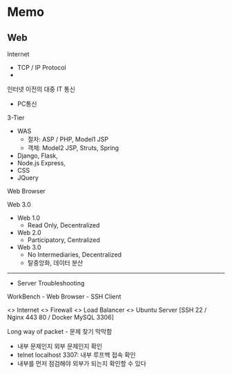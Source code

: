 # Memo



## Web

Internet

- TCP / IP Protocol
- 

인터넷 이전의 대중 IT 통신

- PC통신



3-Tier

* WAS
  * 절차: ASP / PHP, Model1 JSP
  * 객체: Model2 JSP, Struts, Spring
* Django, Flask,
* Node.js Express,
* CSS
* JQuery



Web Browser





Web 3.0

* Web 1.0
  * Read Only, Decentralized
* Web 2.0
  * Participatory, Centralized
* Web 3.0
  * No Intermediaries, Decentralized
  * 탈중앙화, 데이터 분산



----

* Server Troubleshooting

WorkBench - Web Browser - SSH Client

<> Internet <> Firewall <> Load Balancer <> Ubuntu Server [SSH 22 / Nginx 443 80 / Docker MySQL 3306]

Long way of packet - 문제 찾기 막막함



* 내부 문제인지 외부 문제인지 확인
* telnet localhost 3307: 내부 루프백 접속 확인
* 내부를 먼저 점검해야 외부가 되는지 확인할 수 있다